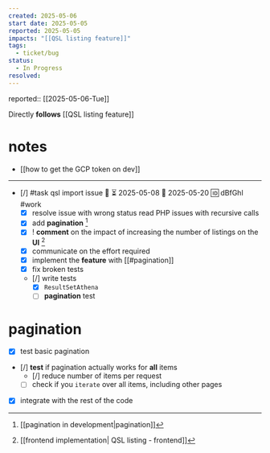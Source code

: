 ```yaml
---
created: 2025-05-06
start date: 2025-05-05
reported: 2025-05-05
impacts: "[[QSL listing feature]]"
tags:
  - ticket/bug
status:
  - In Progress
resolved:
---
```

reported:: [[2025-05-06-Tue]]

Directly **follows** [[QSL listing feature]]

# notes
- [[how to get the GCP token on dev]]
___

- [/] #task qsl import issue 🔼 ⏳ 2025-05-08 📅 2025-05-20 🆔 dBfGhl #work 
	- [x] resolve issue with wrong status read
			PHP issues with recursive calls
	- [x] add **pagination** [^1]
	- [x] ! **comment** on the impact of increasing the number of listings on the **UI** [^2]
	- [x] communicate on the effort required
	- [x] implement the **feature** with [[#pagination]]
	- [x] fix broken tests
	- [/] write tests
		- [x] `ResultSetAthena`
		- [ ] **pagination** test

[^1]: [[pagination in development|pagination]]
[^2]: [[frontend implementation| QSL listing - frontend]]

# pagination

- [x] test basic pagination
- [/] **test** if pagination actually works for **all** items
	- [/] reduce number of items per request
	- [ ] check if you `iterate` over all items, including other pages
- [x] integrate with the rest of the code

